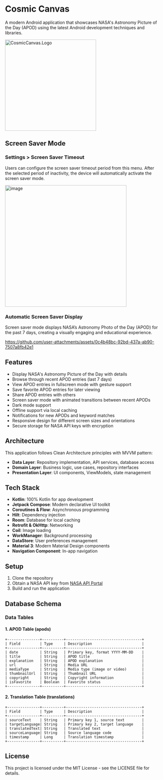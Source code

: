 # Cosmic Canvas

A modern Android application that showcases NASA's Astronomy Picture of the Day (APOD) using the
latest Android development techniques and libraries.

<img src="https://github.com/user-attachments/assets/bab85264-c563-4aab-b89e-ddfda73ea096" width="300" alt="CosmicCanvas.Logo"/>

## Screen Saver Mode

### Settings > Screen Saver Timeout
Users can configure the screen saver timeout period from this menu. After the selected period of inactivity, the device will automatically activate the screen saver mode.

<img width="400" alt="image" src="https://github.com/user-attachments/assets/1dffd56e-78a7-4c7b-ac4a-43edf1849b36" />

### Automatic Screen Saver Display
Screen saver mode displays NASA’s Astronomy Photo of the Day (APOD) for the past 7 days, creating a visually engaging and educational experience.

https://github.com/user-attachments/assets/0c4b48bc-92bd-437a-ab90-7507a8fb42e1

## Features

- Display NASA's Astronomy Picture of the Day with details
- Browse through recent APOD entries (last 7 days)
- View APOD entries in fullscreen mode with gesture support
- Save favorite APOD entries for later viewing
- Share APOD entries with others
- Screen saver mode with animated transitions between recent APODs
- Dark mode support
- Offline support via local caching
- Notifications for new APODs and keyword matches
- Responsive design for different screen sizes and orientations
- Secure storage for NASA API keys with encryption

## Architecture

This application follows Clean Architecture principles with MVVM pattern:

- **Data Layer**: Repository implementation, API services, database access
- **Domain Layer**: Business logic, use cases, repository interfaces
- **Presentation Layer**: UI components, ViewModels, state management

## Tech Stack

- **Kotlin**: 100% Kotlin for app development
- **Jetpack Compose**: Modern declarative UI toolkit
- **Coroutines & Flow**: Asynchronous programming
- **Hilt**: Dependency injection
- **Room**: Database for local caching
- **Retrofit & OkHttp**: Networking
- **Coil**: Image loading
- **WorkManager**: Background processing
- **DataStore**: User preferences management
- **Material 3**: Modern Material Design components
- **Navigation Component**: In-app navigation

## Setup

1. Clone the repository
2. Obtain a NASA API key from [NASA API Portal](https://api.nasa.gov/)
3. Build and run the application

## Database Schema

### Data Tables

#### 1. APOD Table (apods)

```
+---------------+----------+-----------------------------------+
| Field         | Type     | Description                       |
+---------------+----------+-----------------------------------+
| date          | String   | Primary key, format YYYY-MM-DD    |
| title         | String   | APOD title                        |
| explanation   | String   | APOD explanation                  |
| url           | String   | Media URL                         |
| mediaType     | String   | Media type (image or video)       |
| thumbnailUrl  | String   | Thumbnail URL                     |
| copyright     | String   | Copyright information             |
| isFavorite    | Boolean  | Favorite status                   |
+---------------+----------+-----------------------------------+
```

#### 2. Translation Table (translations)

```
+---------------+----------+-----------------------------------+
| Field         | Type     | Description                       |
+---------------+----------+-----------------------------------+
| sourceText    | String   | Primary key 1, source text        |
| targetLanguage| String   | Primary key 2, target language    |
| translatedText| String   | Translated text                   |
| sourceLanguage| String   | Source language code              |
| timestamp     | Long     | Translation timestamp             |
+---------------+----------+-----------------------------------+
```

## License

This project is licensed under the MIT License - see the LICENSE file for details.
